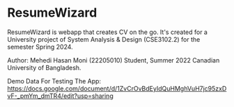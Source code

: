 # ResumeWizard
ResumeWizard is webapp that creates CV on the go. It's created for a University project of System Analysis & Design (CSE3102.2) for the semester Spring 2024. 

Author: Mehedi Hasan Moni (22205010)
Student, Summer 2022
Canadian University of Bangladesh.


Demo Data For Testing The App: https://docs.google.com/document/d/1ZvCrOvBdEyIdQuHMghVuH7jc95zxDvF-_pmYm_dmTR4/edit?usp=sharing
